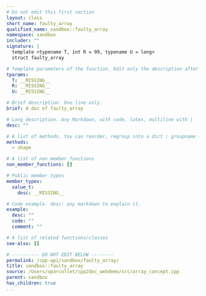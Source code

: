 ```yaml
---
# Do not edit this first section
layout: class
short_name: faulty_array
qualified_name: sandbox::faulty_array
namespace: sandbox
includer: ""
signature: |
  template <typename T, int R = 99, typename U = long>
  struct faulty_array

# Template parameters of the function. Edit only the description after the :
tparams:
  T: __MISSING__
  R: __MISSING__
  U: __MISSING__

# Brief description. One line only.
brief: A doc of faulty_array

# Long description. Any Markdown, with code, latex, multiline with |
desc: ""

# A list of methods. You can reorder, regroup into a dict : groupname -> list
methods:
  - shape

# A list of non_member_functions
non_member_functions: []

# Public member types
member_types:
  value_t:
    desc: __MISSING__

# Code example. desc: any markdown to explain it.
example:
  desc: ""
  code: ""
  comment: ""

# A list of related functions/classes
see-also: []

# ---------- DO NOT EDIT BELOW --------
permalink: /cpp-api/sandbox/faulty_array/
title: sandbox::faulty_array
source: /Users/oparcollet/cpp2doc_webdemo/src/array_concept.cpp
parent: sandbox
has_children: true
...
```


